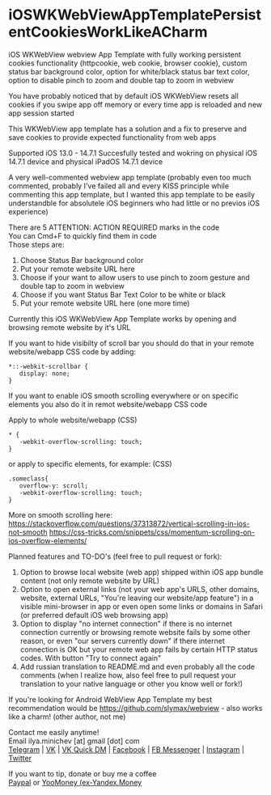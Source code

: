 # iOSWKWebViewAppTemplatePersistentCookiesWorkLikeACharm
iOS WKWebView webview App Template with fully working persistent cookies functionality (httpcookie, web cookie, browser cookie), custom status bar background color, option for white/black status bar text color, option to disable pinch to zoom and double tap to zoom in webview

You have probably noticed that by default iOS WKWebView resets all cookies if you swipe app off memory or every time app is reloaded and new app session started

This WKWebView app template has a solution and a fix to preserve and save cookies to provide expected functionality from web apps

Supported iOS 13.0 - 14.7.1
Succesfully tested and wokring on physical iOS 14.7.1 device and physical iPadOS 14.7.1 device

A very well-commented webview app template (probably even too much commented, probably I've failed all and every KISS principle while commenting this app template, but I wanted this app template to be easily understandble for absolutele iOS beginners who had little or no previos iOS experience)

There are 5 ATTENTION: ACTION REQUIRED marks in the code  
You can Cmd+F to quickly find them in code  
Those steps are:
1. Choose Status Bar background color
2. Put your remote website URL here
3. Choose if your want to allow users to use pinch to zoom gesture and double tap to zoom in webview
4. Choose if you want Status Bar Text Color to be white or black
5. Put your remote website URL here (one more time)

Currently this iOS WKWebView App Template works by opening and browsing remote website by it's URL  

If you want to hide visibilty of scroll bar you should do that in your remote website/webapp CSS code by adding:
```
*::-webkit-scrollbar {
   display: none;
}
```

If you want to enable iOS smooth scrolling everywhere or on specific elements you also do it in remot website/webapp CSS code

Apply to whole website/webapp (CSS)
```
* {
   -webkit-overflow-scrolling: touch;
}
```

or apply to specific elements, for example: (CSS)
```
.someclass{
   overflow-y: scroll;
   -webkit-overflow-scrolling: touch;
}
```
    
More on smooth scrolling here:
https://stackoverflow.com/questions/37313872/vertical-scrolling-in-ios-not-smooth
https://css-tricks.com/snippets/css/momentum-scrolling-on-ios-overflow-elements/


Planned features and TO-DO's (feel free to pull request or fork):
1. Option to browse local website (web app) shipped within iOS app bundle content (not only remote website by URL)
2. Option to open external links (not your web app's URLS, other domains, website, external URLs, "You're leaving our website/app feature") in a visible mini-browser in app or even open some links or domains in Safari (or preferred default iOS web browsing app)
3. Option to display "no internet connection" if there is no internet connection currently or browsing remote website fails by some other reason, or even "our servers currently down" if there internet connection is OK but your remote web app fails by certain HTTP status codes. With button "Try to connect again"
4. Add russian translation to README.md and even probably all the code comments (when I realize how, also feel free to pull request your translation to your native language or other you know well or fork!)

If you're looking for Android WebView App Template my best recommendation would be https://github.com/slymax/webview - also works like a charm! (other author, not me)

Contact me easily anytime!  
Email ilya.minichev [at] gmail [dot] com  
[Telegram](https://t.me/ilyaminichev) | [VK](https://vk.com/ilyaminichev) | [VK Quick DM](https://vk.me/ilyaminichev) | [Facebook](https://facebook.com/ilyaminichev) | [FB Messenger](https://m.me/ilyaminichev) | [Instagram](https://instagram.com/ilyaminichev) | [Twitter](http://twitter.com/ilyaminichev)

If you want to tip, donate or buy me a coffee  
[Paypal](https://paypal.me/ilyaminichev/) or [YooMoney (ex-Yandex.Money](https://yoomoney.ru/to/41001860338656) 
